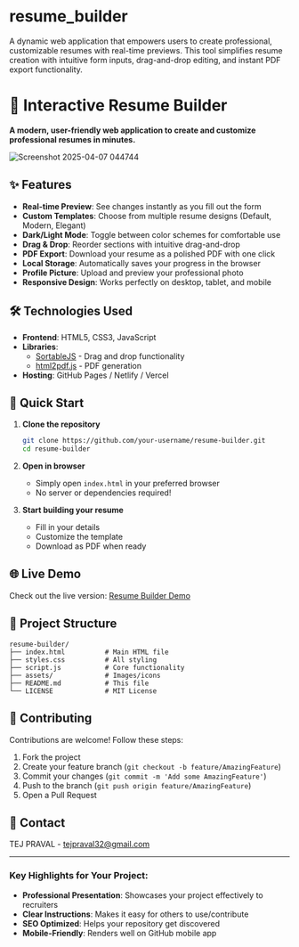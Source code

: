 # resume_builder
A dynamic web application that empowers users to create professional, customizable resumes with real-time previews. This tool simplifies resume creation with intuitive form inputs, drag-and-drop editing, and instant PDF export functionality.
# 📝 Interactive Resume Builder  

**A modern, user-friendly web application to create and customize professional resumes in minutes.**  

  ![Screenshot 2025-04-07 044744](https://github.com/user-attachments/assets/6afc72e8-8835-455b-bbe2-06b824171995)


## ✨ Features  

- **Real-time Preview**: See changes instantly as you fill out the form  
- **Custom Templates**: Choose from multiple resume designs (Default, Modern, Elegant)  
- **Dark/Light Mode**: Toggle between color schemes for comfortable use  
- **Drag & Drop**: Reorder sections with intuitive drag-and-drop  
- **PDF Export**: Download your resume as a polished PDF with one click  
- **Local Storage**: Automatically saves your progress in the browser  
- **Profile Picture**: Upload and preview your professional photo  
- **Responsive Design**: Works perfectly on desktop, tablet, and mobile  

## 🛠️ Technologies Used  

- **Frontend**: HTML5, CSS3, JavaScript  
- **Libraries**:  
  - [SortableJS](https://github.com/SortableJS/Sortable) - Drag and drop functionality  
  - [html2pdf.js](https://github.com/eKoopmans/html2pdf.js) - PDF generation  
- **Hosting**: GitHub Pages / Netlify / Vercel  

## 🚀 Quick Start  

1. **Clone the repository**  
   ```bash
   git clone https://github.com/your-username/resume-builder.git
   cd resume-builder
   ```

2. **Open in browser**  
   - Simply open `index.html` in your preferred browser  
   - No server or dependencies required!

3. **Start building your resume**  
   - Fill in your details  
   - Customize the template  
   - Download as PDF when ready  

## 🌐 Live Demo  
Check out the live version: [Resume Builder Demo](https://your-username.github.io/resume-builder)  

## 📂 Project Structure  
```
resume-builder/
├── index.html          # Main HTML file
├── styles.css          # All styling
├── script.js           # Core functionality
├── assets/             # Images/icons
├── README.md           # This file
└── LICENSE             # MIT License
```

## 🤝 Contributing  
Contributions are welcome! Follow these steps:  
1. Fork the project  
2. Create your feature branch (`git checkout -b feature/AmazingFeature`)  
3. Commit your changes (`git commit -m 'Add some AmazingFeature'`)  
4. Push to the branch (`git push origin feature/AmazingFeature`)  
5. Open a Pull Request  


## 📧 Contact  
TEJ PRAVAL - tejpraval32@gmail.com

---

### Key Highlights for Your Project:
- **Professional Presentation**: Showcases your project effectively to recruiters
- **Clear Instructions**: Makes it easy for others to use/contribute
- **SEO Optimized**: Helps your repository get discovered
- **Mobile-Friendly**: Renders well on GitHub mobile app
